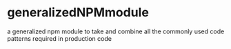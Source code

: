 # generalizedNPMmodule
a generalized npm module to take and combine all the commonly used code patterns required in production code
